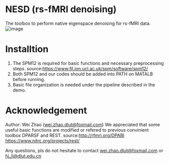 # NESD (rs-fMRI denoising)
The toolbox to perform native eigenspace denoising for rs-fMRI data. 
![image](https://user-images.githubusercontent.com/59679583/219349261-668ee863-7b7d-400d-a600-638e9b04afec.png)

# Installtion
1) The SPM12 is required for basic functions and necessary preprocessing steps.  source:https://www.fil.ion.ucl.ac.uk/spm/software/spm12/
2) Both SPM12 and our codes should be added into PATH on MATALB before running.
3) Basic file organization is needed under the pipeline described in the demo.

# Acknowledgement
Author: Wei Zhao (wei.zhao.dlut@foxmail.com)
We appreciated that some useful basic functions are modified or refered to previous convinient toolbox DPARSF and REST.  source:http://rfmri.org/DPABI https://www.nitrc.org/projects/rest/

Any questions, pls do not hesitate to contact wei.zhao.dlut@foxmail.com or hj_li@dlut.edu.cn

